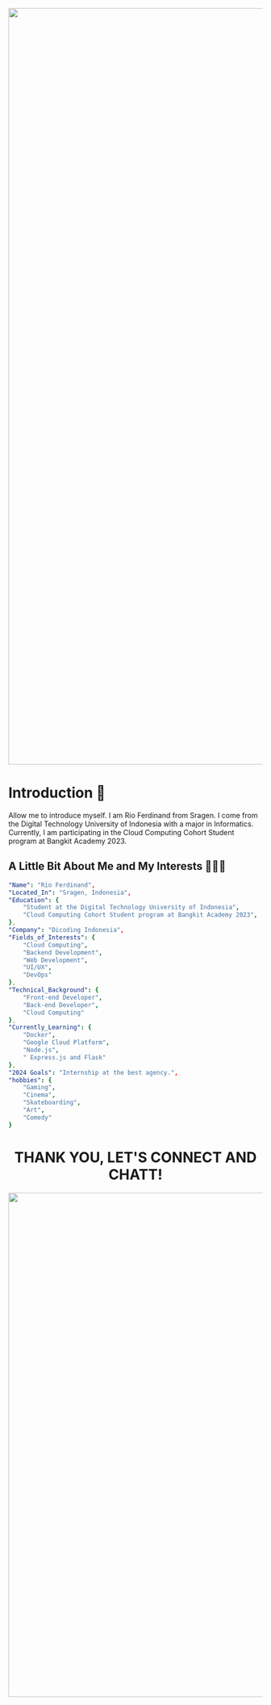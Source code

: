 <p align="center">
  <img width="1500" src="https://capsule-render.vercel.app/api?type=waving&color=gradient&text=Hello!&height=250&section=header"/>
</p>

# Introduction 👋
Allow me to introduce myself. I am Rio Ferdinand from Sragen. I come from the Digital Technology University of Indonesia with a major in Informatics. Currently, I am participating in the Cloud Computing Cohort Student program at Bangkit Academy 2023.

## A Little Bit About Me and My Interests 👨🏻‍💻

```yaml
"Name": "Rio Ferdinand",
"Located_In": "Sragen, Indonesia",
"Education": {
    "Student at the Digital Technology University of Indonesia",
    "Cloud Computing Cohort Student program at Bangkit Academy 2023",
},
"Company": "Dicoding Indonesia",
"Fields_of_Interests": {
    "Cloud Computing",
    "Backend Development",
    "Web Development",
    "UI/UX",
    "DevOps"
},
"Technical_Background": {
    "Front-end Developer",
    "Back-end Developer",
    "Cloud Computing"
},
"Currently_Learning": {
    "Docker", 
    "Google Cloud Platform", 
    "Node.js",
    " Express.js and Flask"
},
"2024 Goals": "Internship at the best agency.",
"hobbies": {
    "Gaming", 
    "Cinema", 
    "Skateboarding", 
    "Art", 
    "Comedy"
}
```

#
<h1 align="center">THANK YOU, LET'S CONNECT AND CHATT! </h1>

<p>
    <img width="1000" src="https://github.com/saadeghi/saadeghi/blob/master/dino.gif?raw=true"/>
</p>